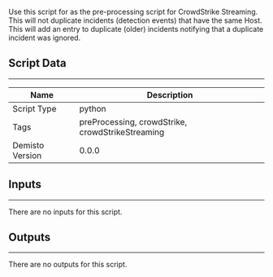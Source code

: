 Use this script for as the pre-processing script for CrowdStrike Streaming. This will not duplicate incidents (detection events) that have the same Host.
This will add an entry to duplicate (older) incidents notifying that a duplicate incident was ignored.

## Script Data
---

| **Name** | **Description** |
| --- | --- |
| Script Type | python |
| Tags | preProcessing, crowdStrike, crowdStrikeStreaming |
| Demisto Version | 0.0.0 |

## Inputs
---
There are no inputs for this script.

## Outputs
---
There are no outputs for this script.
